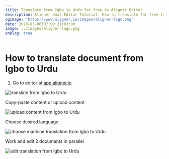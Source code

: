 ```yaml
---
title: Translate from Igbo to Urdu for free in Aligner Editor
description: Aligner Dual Editor Tutorial. How to translate for free from Igbo to Urdu. Aligner is multilingual document management platform. 
ogImage: "https://www.aligner.io/images/aligner-logo.png"
date: 2020-05-06T07:09:21+03:00
image: ../images/aligner-logo.png
onBlog: true
---
```


# How to translate document from Igbo to Urdu

1. Go to editor at [app.aligner.io](https://app.aligner.io "Aligner App web page")

![translate from Igbo to Urdu](../aligner-blank-editor.png "translate from Igbo to Urdu")

Copy-paste content or upload content

![upload content from Igbo to Urdu](../aligner-uploaded-document.png "upload content from Igbo to Urdu")

Choose desired language

![choose machine translation from Igbo to Urdu](../aligner-language-dropdown.png "choose machine translation from Igbo to Urdu")

Work and edit 2 documents in parallel

![edit translation from Igbo to Urdu](../aligner-double-sitded-editor.png "edit translation from Igbo to Urdu")

